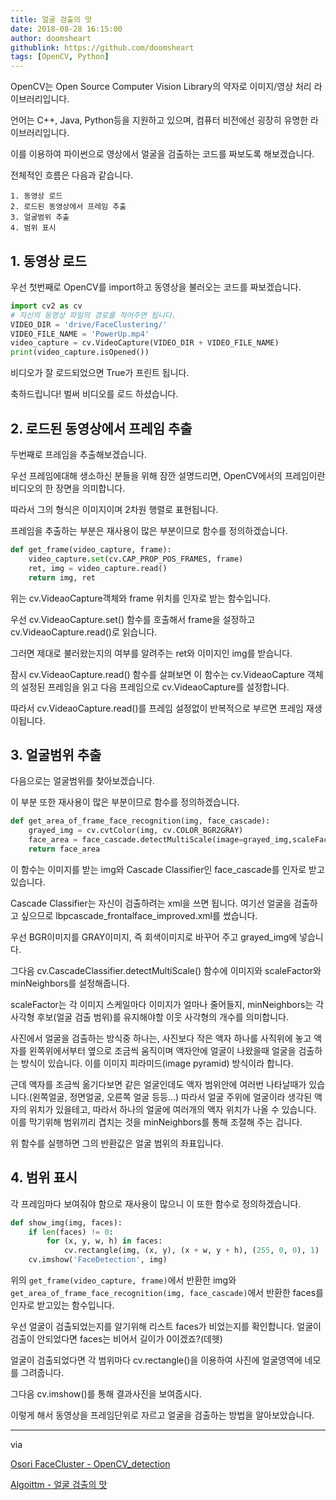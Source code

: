 ```yaml
---
title: 얼굴 검출의 맛
date: 2018-08-28 16:15:00
author: doomsheart
githublink: https://github.com/doomsheart
tags: [OpenCV, Python]  
---
```


OpenCV는 Open Source Computer Vision Library의 약자로 이미지/영상 처리 라이브러리입니다.

언어는 C++, Java, Python등을 지원하고 있으며, 컴퓨터 비전에선 굉장히 유명한 라이브러리입니다.

이를 이용하여 파이썬으로 영상에서 얼굴을 검출하는 코드를 짜보도록 해보겠습니다.

전체적인 흐름은 다음과 같습니다.

    1. 동영상 로드
    2. 로드된 동영상에서 프레임 추출
    3. 얼굴범위 추출
    4. 범위 표시

## 1. 동영상 로드

우선 첫번째로 OpenCV를 import하고 동영상을 불러오는 코드를 짜보겠습니다.
```Python
import cv2 as cv
# 자신의 동영상 파일의 경로를 적어주면 됩니다.
VIDEO_DIR = 'drive/FaceClustering/'
VIDEO_FILE_NAME = 'PowerUp.mp4'
video_capture = cv.VideoCapture(VIDEO_DIR + VIDEO_FILE_NAME)
print(video_capture.isOpened())
```
비디오가 잘 로드되었으면 True가 프린트 됩니다.

축하드립니다! 벌써 비디오를 로드 하셨습니다.


## 2. 로드된 동영상에서 프레임 추출

두번째로 프레임을 추출해보겠습니다.

우선 프레임에대해 생소하신 분들을 위해 잠깐 설명드리면, OpenCV에서의 프레임이란 비디오의 한 장면을 의미합니다. 

따라서 그의 형식은 이미지이며 2차원 행렬로 표현됩니다.

프레임을 추출하는 부분은 재사용이 많은 부분이므로 함수를 정의하겠습니다.
```Python
def get_frame(video_capture, frame):
    video_capture.set(cv.CAP_PROP_POS_FRAMES, frame)
    ret, img = video_capture.read()
    return img, ret
```
위는 cv.VideaoCapture객체와 frame 위치를 인자로 받는 함수입니다.

우선 cv.VideaoCapture.set() 함수를 호출해서 frame을 설정하고 cv.VideaoCapture.read()로 읽습니다. 

그러면 제대로 불러왔는지의 여부를 알려주는 ret와 이미지인 img를 받습니다.

잠시 cv.VideaoCapture.read() 함수를 살펴보면 이 함수는 cv.VideaoCapture 객체의 설정된 프레임을 읽고 다음 프레임으로 cv.VideaoCapture를 설정합니다.

따라서 cv.VideaoCapture.read()를 프레임 설정없이 반복적으로 부르면 프레임 재생이됩니다.


## 3. 얼굴범위 추출

다음으로는 얼굴범위를 찾아보겠습니다.

이 부분 또한 재사용이 많은 부분이므로 함수를 정의하겠습니다.

```Python
def get_area_of_frame_face_recognition(img, face_cascade):
    grayed_img = cv.cvtColor(img, cv.COLOR_BGR2GRAY)
    face_area = face_cascade.detectMultiScale(image=grayed_img,scaleFactor=1.3,minNeighbors=5)
    return face_area
```

이 함수는 이미지를 받는 img와 Cascade Classifier인 face_cascade를 인자로 받고있습니다.

Cascade Classifier는 자신이 검출하려는 xml을 쓰면 됩니다. 여기선 얼굴을 검출하고 싶으므로 lbpcascade_frontalface_improved.xml를 썼습니다.

우선 BGR이미지를 GRAY이미지, 즉 회색이미지로 바꾸어 주고 grayed_img에 넣습니다.

그다음 cv.CascadeClassifier.detectMultiScale() 함수에 이미지와 scaleFactor와 minNeighbors를 설정해줍니다. 

scaleFactor는 각 이미지 스케일마다 이미지가 얼마나 줄어들지, minNeighbors는 각 사각형 후보(얼굴 검출 범위)를 유지해야할 이웃 사각형의 개수를 의미합니다. 

사진에서 얼굴을 검출하는 방식중 하나는, 사진보다 작은 액자 하나를 사직위에 놓고 액자를 왼쪽위에서부터 옆으로 조금씩 움직이며 액자안에 얼굴이 나왔을때 얼굴을 검출하는 방식이 있습니다. 이를 이미지 피라미드(image pyramid) 방식이라 합니다.

근데 액자를 조금씩 옮기다보면 같은 얼굴인데도 액자 범위안에 여러번 나타날때가 있습니다.(왼쪽얼굴, 정면얼굴, 오른쪽 얼굴 등등...) 따라서 얼굴 주위에 얼굴이라 생각된 액자의 위치가 있을테고, 따라서 하나의 얼굴에 여러개의 액자 위치가 나올 수 있습니다. 이를 막기위해 범위끼리 겹치는 것을 minNeighbors를 통해 조절해 주는 겁니다. 

위 함수를 실행하면 그의 반환값은 얼굴 범위의 좌표입니다.

## 4. 범위 표시

각 프레임마다 보여줘야 함으로 재사용이 많으니 이 또한 함수로 정의하겠습니다.

```Python
def show_img(img, faces):
    if len(faces) != 0:
        for (x, y, w, h) in faces:
            cv.rectangle(img, (x, y), (x + w, y + h), (255, 0, 0), 1)
    cv.imshow('FaceDetection', img)
```
위의 `get_frame(video_capture, frame)`에서 반환한 img와 `get_area_of_frame_face_recognition(img, face_cascade)`에서 반환한 faces를 인자로 받고있는 함수입니다. 

우선 얼굴이 검출되었는지를 알기위해 리스트 faces가 비었는지를 확인합니다. 얼굴이 검출이 안되었다면 faces는 비어서 길이가 0이겠죠?(데헷)

얼굴이 검출되었다면 각 범위마다 cv.rectangle()을 이용하여 사진에 얼굴영역에 네모를 그려줍니다.

그다음 cv.imshow()를 통해 결과사진을 보여줍시다.

이렇게 해서 동영상을 프레임단위로 자르고 얼굴을 검출하는 방법을 알아보았습니다. 


------

via

[Osori FaceCluster - OpenCV_detection](https://github.com/HyOsori/FaceClusterer/blob/master/doomsheart/OpenCV_detection/video_face_recongition.py)

[Algoittm - 얼굴 검출의 맛](https://algoittm.github.io/2018/08/28/2018-08-62-16-15-00-taste-of-face-detection/)
